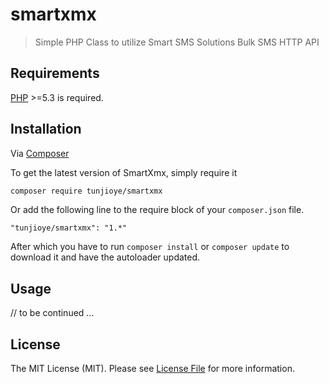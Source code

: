 # smartxmx
> Simple PHP Class to utilize Smart SMS Solutions Bulk SMS HTTP API


## Requirements
[PHP](https://php.net) >=5.3 is required.

## Installation
Via [Composer](https://getcomposer.org)

To get the latest version of SmartXmx, simply require it

```bash
composer require tunjioye/smartxmx
```

Or add the following line to the require block of your `composer.json` file.

```
"tunjioye/smartxmx": "1.*"
```

After which you have to run `composer install` or `composer update` to download it and have the autoloader updated.


## Usage
// to be continued ...

## License
The MIT License (MIT). Please see [License File](LICENSE.md) for more information.
